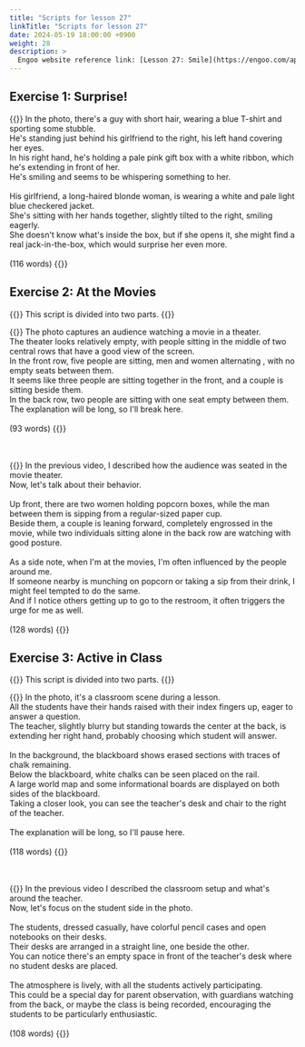 ```yaml
---
title: "Scripts for lesson 27"
linkTitle: "Scripts for lesson 27"
date: 2024-05-19 18:00:00 +0900
weight: 28
description: >
  Engoo website reference link: [Lesson 27: Smile](https://engoo.com/app/lessons/describing-pictures-intermediate-describing-pictures-smile/lRAy2kBWEee9HUO9xqqAgA?category_id=P_HriMOnEeifo0O-yMP42w&course_id=ZZasjsOnEeiHZVOMC0VfdA)
---
```


## Exercise 1: Surprise!

{{<card header="**Script**">}}
In the photo, there's a guy with short hair, wearing a blue T-shirt and sporting some stubble.<br/>
He's standing just behind his girlfriend to the right, his left hand covering her eyes. <br/>
In his right hand, he's holding a pale pink gift box with a white ribbon, which he's extending in front of her. <br/>
He's smiling and seems to be whispering something to her.<br/>
<br/>
His girlfriend, a long-haired blonde woman, is wearing a white and pale light blue checkered jacket. <br/>
She's sitting with her hands together, slightly tilted to the right, smiling eagerly. <br/>
She doesn't know what's inside the box, but if she opens it, she might find a real jack-in-the-box, which would surprise her even more.<br/>
<br/>
(116 words)
{{</card>}}


## Exercise 2: At the Movies

{{<alert>}}
This script is divided into two parts.
{{</alert>}}

{{<card header="**1st script**">}}
The photo captures an audience watching a movie in a theater. <br/>
The theater looks relatively empty, with people sitting in the middle of two central rows that have a good view of the screen. <br/>
In the front row, five people are sitting, men and women alternating , with no empty seats between them.<br/>
It seems like three people are sitting together in the front, and a couple is sitting beside them. <br/>
In the back row, two people are sitting with one seat empty between them.<br/>
The explanation will be long, so I'll break here.<br/>
<br/>
(93 words)
{{</card>}}

　

{{<card header="**2nd script**">}}
In the previous video, I described how the audience was seated in the movie theater. <br/>
Now, let's talk about their behavior.<br/>
<br/>
Up front, there are two women holding popcorn boxes, while the man between them is sipping from a regular-sized paper cup. <br/>
Beside them, a couple is leaning forward, completely engrossed in the movie, while two individuals sitting alone in the back row are watching with good posture.<br/>
<br/>
As a side note, when I'm at the movies, I'm often influenced by the people around me. <br/>
If someone nearby is munching on popcorn or taking a sip from their drink, I might feel tempted to do the same. <br/>
And if I notice others getting up to go to the restroom, it often triggers the urge for me as well.<br/>
<br/>
(128 words)
{{</card>}}


## Exercise 3: Active in Class

{{<alert>}}
This script is divided into two parts.
{{</alert>}}

{{<card header="**1st script**">}}
In the photo, it's a classroom scene during a lesson. <br/>
All the students have their hands raised with their index fingers up, eager to answer a question. <br/>
The teacher, slightly blurry but standing towards the center at the back, is extending her right hand, probably choosing which student will answer.<br/>
<br/>
In the background, the blackboard shows erased sections with traces of chalk remaining. <br/>
Below the blackboard, white chalks can be seen placed on the rail. <br/>
A large world map and some informational boards are displayed on both sides of the blackboard.<br/>
Taking a closer look, you can see the teacher's desk and chair to the right of the teacher.<br/>
<br/>
The explanation will be long, so I'll pause here.<br/>
<br/>
(118 words)
{{</card>}}

　

{{<card header="**2nd script**">}}
In the previous video I described the classroom setup and what's around the teacher.<br/>
Now, let's focus on the student side in the photo.<br/>
<br/>
The students, dressed casually, have colorful pencil cases and open notebooks on their desks.<br/>
Their desks are arranged in a straight line, one beside the other. <br/>
You can notice there's an empty space in front of the teacher's desk where no student desks are placed.<br/>
<br/>
The atmosphere is lively, with all the students actively participating. <br/>
This could be a special day for parent observation, with guardians watching from the back, or maybe the class is being recorded, encouraging the students to be particularly enthusiastic. <br/>
<br/>
(108 words)
{{</card>}}

